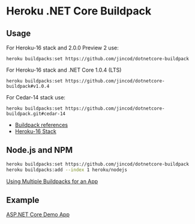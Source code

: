 # Heroku .NET Core Buildpack

## Usage

For Heroku-16 stack and 2.0.0 Preview 2 use:

```
heroku buildpacks:set https://github.com/jincod/dotnetcore-buildpack
```

For Heroku-16 stack and .NET Core 1.0.4 (LTS)

```
heroku buildpacks:set https://github.com/jincod/dotnetcore-buildpack#v1.0.4
```

For Cedar-14 stack use:

```
heroku buildpacks:set https://github.com/jincod/dotnetcore-buildpack.git#cedar-14
```

- [Buildpack references](https://devcenter.heroku.com/articles/buildpacks#buildpack-references)
- [Heroku-16 Stack](https://devcenter.heroku.com/articles/heroku-16-stack)

## Node.js and NPM

```bash
heroku buildpacks:set https://github.com/jincod/dotnetcore-buildpack
heroku buildpacks:add --index 1 heroku/nodejs
```

[Using Multiple Buildpacks for an App](https://devcenter.heroku.com/articles/using-multiple-buildpacks-for-an-app)

## Example

[ASP.NET Core Demo App](https://github.com/jincod/AspNet5DemoApp)